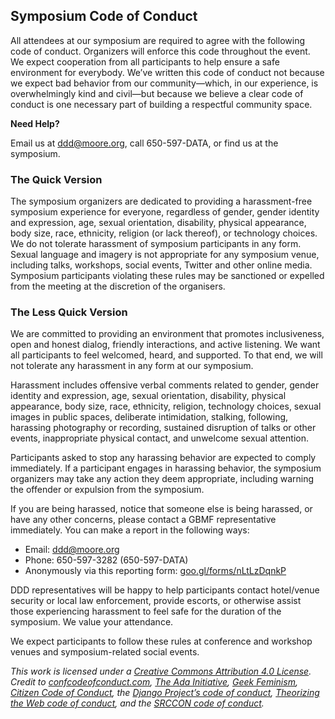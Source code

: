 ## Symposium Code of Conduct

All attendees at our symposium are required to agree with the following code of conduct. Organizers will enforce this code throughout the event. We expect cooperation from all participants to help ensure a safe environment for everybody. We’ve written this code of conduct not because we expect bad behavior from our community—which, in our experience, is overwhelmingly kind and civil—but because we believe a clear code of conduct is one necessary part of building a respectful community space.

**Need Help?**

Email us at ddd@moore.org, call 650-597-DATA, or find us at the symposium. 

### The Quick Version
The symposium organizers are dedicated to providing a harassment-free symposium experience for everyone, regardless of gender, gender identity and expression, age, sexual orientation, disability, physical appearance, body size, race, ethnicity, religion (or lack thereof), or technology choices. We do not tolerate harassment of symposium participants in any form. Sexual language and imagery is not appropriate for any symposium venue, including talks, workshops, social events, Twitter and other online media. Symposium participants violating these rules may be sanctioned or expelled from the meeting at the discretion of the organisers.

### The Less Quick Version

We are committed to providing an environment that promotes inclusiveness, open and honest dialog, friendly interactions, and active listening. We want all participants to feel welcomed, heard, and supported. To that end, we will not tolerate any harassment in any form at our symposium.

Harassment includes offensive verbal comments related to gender, gender identity and expression, age, sexual orientation, disability, physical appearance, body size, race, ethnicity, religion, technology choices, sexual images in public spaces, deliberate intimidation, stalking, following, harassing photography or recording, sustained disruption of talks or other events, inappropriate physical contact, and unwelcome sexual attention.

Participants asked to stop any harassing behavior are expected to comply immediately. If a participant engages in harassing behavior, the symposium organizers may take any action they deem appropriate, including warning the offender or expulsion from the symposium.

If you are being harassed, notice that someone else is being harassed, or have any other concerns, please contact a GBMF representative immediately. You can make a report in the following ways:

- Email: ddd@moore.org
- Phone: 650-597-3282 (650-597-DATA)
- Anonymously via this reporting form: [goo.gl/forms/nLtLzDqnkP](http://goo.gl/forms/nLtLzDqnkP)

DDD representatives will be happy to help participants contact hotel/venue security or local law enforcement, provide escorts, or otherwise assist those experiencing harassment to feel safe for the duration of the symposium. We value your attendance.

We expect participants to follow these rules at conference and workshop venues and symposium-related social events.

_This work is licensed under a [Creative Commons Attribution 4.0 License](http://creativecommons.org/licenses/by/4.0/legalcode). Credit to [confcodeofconduct.com](http://confcodeofconduct.com/), [The Ada Initiative](http://adainitiative.org/2014/02/18/howto-design-a-code-of-conduct-for-your-community/),  [Geek Feminism](http://geekfeminism.wikia.com/wiki/Conference_anti-harassment/Policy), [Citizen Code of Conduct](http://citizencodeofconduct.org/), the [Django Project’s code of conduct](https://www.djangoproject.com/conduct/), [Theorizing the Web code of conduct](http://theorizingtheweb.tumblr.com/post/79357700249/anti-harassment-statement), and the [SRCCON code of conduct](http://srccon.org/conduct/)._
